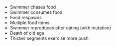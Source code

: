 * Swimmer chases food
* Swimmer consumes food
* Food respawns
* Multiple food items
* Swimmer reproduces after eating (with mutation)
* Death of old age
* Thicker segments exercise more push




